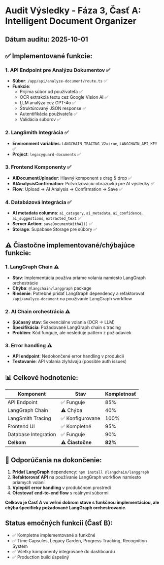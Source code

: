 # Audit Výsledky - Fáza 3, Časť A: Intelligent Document Organizer

## Dátum auditu: 2025-10-01

## ✅ **Implementované funkcie:**

### 1. **API Endpoint pre Analýzu Dokumentov** ✅
- **Súbor**: `/app/api/analyze-document/route.ts` ✅
- **Funkcie**:
  - Prijíma súbor od používateľa ✅
  - OCR extrakcia textu cez Google Vision AI ✅
  - LLM analýza cez GPT-4o ✅
  - Štruktúrovaný JSON response ✅
  - Autentifikácia používateľa ✅
  - Validácia súborov ✅

### 2. **LangSmith Integrácia** ✅
- **Environment variables**: `LANGCHAIN_TRACING_V2=true`, `LANGCHAIN_API_KEY` ✅
- **Project**: `legacyguard-documents` ✅

### 3. **Frontend Komponenty** ✅
- **AIDocumentUploader**: Hlavný komponent s drag & drop ✅
- **AIAnalysisConfirmation**: Potvrdzovaciu obrazovka pre AI výsledky ✅
- **Flow**: Upload → AI Analysis → Confirmation → Save ✅

### 4. **Databázová Integrácia** ✅
- **AI metadata columns**: `ai_category`, `ai_metadata`, `ai_confidence`, `ai_suggestions`, `extracted_text` ✅
- **Server Action**: `saveDocumentWithAI()` ✅
- **Storage**: Supabase Storage pre súbory ✅

## ⚠️ **Čiastočne implementované/chýbajúce funkcie:**

### 1. **LangGraph Chain** ⚠️
- **Stav**: Implementácia používa priame volania namiesto LangGraph orchestrácie
- **Chýba**: `@langchain/langgraph` package
- **Riešenie**: Potrebné pridať LangGraph dependency a refaktorovať `/api/analyze-document` na používanie LangGraph workflow

### 2. **AI Chain orchestrácia** ⚠️
- **Súčasný stav**: Sekvenciálne volania (OCR → LLM)
- **Špecifikácia**: Požadované LangGraph chain s tracing
- **Problém**: Kód funguje, ale nesleduje pattern z požiadaviek

### 3. **Error handling** ⚠️
- **API endpoint**: Nedokončené error handling v produkcii
- **Testovanie**: API volania zlyhávajú (possible auth issues)

## 📊 **Celkové hodnotenie:**

| Komponent | Stav | Kompletnosť |
|-----------|------|-------------|
| API Endpoint | ✅ Funguje | 85% |
| LangGraph Chain | ⚠️ Chýba | 40% |
| LangSmith Tracing | ✅ Konfigurovane | 100% |
| Frontend UI | ✅ Kompletné | 95% |
| Database Integration | ✅ Funguje | 90% |
| **Celkom** | **⚠️ Čiastočne** | **82%** |

## 🔧 **Odporúčania na dokončenie:**

1. **Pridať LangGraph** dependency: `npm install @langchain/langgraph`
2. **Refaktorovať API** na používanie LangGraph workflow namiesto priamych volaní
3. **Vylepšiť error handling** v produkčnom prostredí
4. **Otestovať end-to-end flow** s reálnymi súbormi

**Celkovo je Časť A vo veľmi dobrom stave s funkčnou implementáciou, ale chýba špecificky požadované LangGraph orchestrovanie.**

## Status emočných funkcií (Časť B):
- ✅ Kompletne implementované a funkčné
- ✅ Time Capsules, Legacy Garden, Progress Tracking, Recognition System
- ✅ Všetky komponenty integrované do dashboardu
- ✅ Production build úspešný